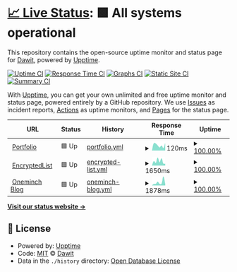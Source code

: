# [📈 Live Status](https://oneminch.github.io/status): <!--live status--> **🟩 All systems operational**

This repository contains the open-source uptime monitor and status page for [Dawit](https://oneminch.dev), powered by [Upptime](https://github.com/upptime/upptime).

[![Uptime CI](https://github.com/oneminch/status/workflows/Uptime%20CI/badge.svg)](https://github.com/oneminch/status/actions?query=workflow%3A%22Uptime+CI%22)
[![Response Time CI](https://github.com/oneminch/status/workflows/Response%20Time%20CI/badge.svg)](https://github.com/oneminch/status/actions?query=workflow%3A%22Response+Time+CI%22)
[![Graphs CI](https://github.com/oneminch/status/workflows/Graphs%20CI/badge.svg)](https://github.com/oneminch/status/actions?query=workflow%3A%22Graphs+CI%22)
[![Static Site CI](https://github.com/oneminch/status/workflows/Static%20Site%20CI/badge.svg)](https://github.com/oneminch/status/actions?query=workflow%3A%22Static+Site+CI%22)
[![Summary CI](https://github.com/oneminch/status/workflows/Summary%20CI/badge.svg)](https://github.com/oneminch/status/actions?query=workflow%3A%22Summary+CI%22)

With [Upptime](https://upptime.js.org), you can get your own unlimited and free uptime monitor and status page, powered entirely by a GitHub repository. We use [Issues](https://github.com/oneminch/status/issues) as incident reports, [Actions](https://github.com/oneminch/status/actions) as uptime monitors, and [Pages](https://oneminch.github.io/status) for the status page.

<!--start: status pages-->
<!-- This summary is generated by Upptime (https://github.com/upptime/upptime) -->
<!-- Do not edit this manually, your changes will be overwritten -->
<!-- prettier-ignore -->
| URL | Status | History | Response Time | Uptime |
| --- | ------ | ------- | ------------- | ------ |
| <img alt="" src="https://icons.duckduckgo.com/ip3/oneminch.dev.ico" height="13"> [Portfolio](https://oneminch.dev) | 🟩 Up | [portfolio.yml](https://github.com/oneminch/status/commits/HEAD/history/portfolio.yml) | <details><summary><img alt="Response time graph" src="./graphs/portfolio/response-time-week.png" height="20"> 120ms</summary><br><a href="https://oneminch.github.io/status/history/portfolio"><img alt="Response time 175" src="https://img.shields.io/endpoint?url=https%3A%2F%2Fraw.githubusercontent.com%2Foneminch%2Fstatus%2FHEAD%2Fapi%2Fportfolio%2Fresponse-time.json"></a><br><a href="https://oneminch.github.io/status/history/portfolio"><img alt="24-hour response time 84" src="https://img.shields.io/endpoint?url=https%3A%2F%2Fraw.githubusercontent.com%2Foneminch%2Fstatus%2FHEAD%2Fapi%2Fportfolio%2Fresponse-time-day.json"></a><br><a href="https://oneminch.github.io/status/history/portfolio"><img alt="7-day response time 120" src="https://img.shields.io/endpoint?url=https%3A%2F%2Fraw.githubusercontent.com%2Foneminch%2Fstatus%2FHEAD%2Fapi%2Fportfolio%2Fresponse-time-week.json"></a><br><a href="https://oneminch.github.io/status/history/portfolio"><img alt="30-day response time 148" src="https://img.shields.io/endpoint?url=https%3A%2F%2Fraw.githubusercontent.com%2Foneminch%2Fstatus%2FHEAD%2Fapi%2Fportfolio%2Fresponse-time-month.json"></a><br><a href="https://oneminch.github.io/status/history/portfolio"><img alt="1-year response time 175" src="https://img.shields.io/endpoint?url=https%3A%2F%2Fraw.githubusercontent.com%2Foneminch%2Fstatus%2FHEAD%2Fapi%2Fportfolio%2Fresponse-time-year.json"></a></details> | <details><summary><a href="https://oneminch.github.io/status/history/portfolio">100.00%</a></summary><a href="https://oneminch.github.io/status/history/portfolio"><img alt="All-time uptime 100.00%" src="https://img.shields.io/endpoint?url=https%3A%2F%2Fraw.githubusercontent.com%2Foneminch%2Fstatus%2FHEAD%2Fapi%2Fportfolio%2Fuptime.json"></a><br><a href="https://oneminch.github.io/status/history/portfolio"><img alt="24-hour uptime 100.00%" src="https://img.shields.io/endpoint?url=https%3A%2F%2Fraw.githubusercontent.com%2Foneminch%2Fstatus%2FHEAD%2Fapi%2Fportfolio%2Fuptime-day.json"></a><br><a href="https://oneminch.github.io/status/history/portfolio"><img alt="7-day uptime 100.00%" src="https://img.shields.io/endpoint?url=https%3A%2F%2Fraw.githubusercontent.com%2Foneminch%2Fstatus%2FHEAD%2Fapi%2Fportfolio%2Fuptime-week.json"></a><br><a href="https://oneminch.github.io/status/history/portfolio"><img alt="30-day uptime 100.00%" src="https://img.shields.io/endpoint?url=https%3A%2F%2Fraw.githubusercontent.com%2Foneminch%2Fstatus%2FHEAD%2Fapi%2Fportfolio%2Fuptime-month.json"></a><br><a href="https://oneminch.github.io/status/history/portfolio"><img alt="1-year uptime 100.00%" src="https://img.shields.io/endpoint?url=https%3A%2F%2Fraw.githubusercontent.com%2Foneminch%2Fstatus%2FHEAD%2Fapi%2Fportfolio%2Fuptime-year.json"></a></details>
| <img alt="" src="https://icons.duckduckgo.com/ip3/encryptedlist.xyz.ico" height="13"> [EncryptedList](https://encryptedlist.xyz) | 🟩 Up | [encrypted-list.yml](https://github.com/oneminch/status/commits/HEAD/history/encrypted-list.yml) | <details><summary><img alt="Response time graph" src="./graphs/encrypted-list/response-time-week.png" height="20"> 1650ms</summary><br><a href="https://oneminch.github.io/status/history/encrypted-list"><img alt="Response time 265" src="https://img.shields.io/endpoint?url=https%3A%2F%2Fraw.githubusercontent.com%2Foneminch%2Fstatus%2FHEAD%2Fapi%2Fencrypted-list%2Fresponse-time.json"></a><br><a href="https://oneminch.github.io/status/history/encrypted-list"><img alt="24-hour response time 9280" src="https://img.shields.io/endpoint?url=https%3A%2F%2Fraw.githubusercontent.com%2Foneminch%2Fstatus%2FHEAD%2Fapi%2Fencrypted-list%2Fresponse-time-day.json"></a><br><a href="https://oneminch.github.io/status/history/encrypted-list"><img alt="7-day response time 1650" src="https://img.shields.io/endpoint?url=https%3A%2F%2Fraw.githubusercontent.com%2Foneminch%2Fstatus%2FHEAD%2Fapi%2Fencrypted-list%2Fresponse-time-week.json"></a><br><a href="https://oneminch.github.io/status/history/encrypted-list"><img alt="30-day response time 509" src="https://img.shields.io/endpoint?url=https%3A%2F%2Fraw.githubusercontent.com%2Foneminch%2Fstatus%2FHEAD%2Fapi%2Fencrypted-list%2Fresponse-time-month.json"></a><br><a href="https://oneminch.github.io/status/history/encrypted-list"><img alt="1-year response time 265" src="https://img.shields.io/endpoint?url=https%3A%2F%2Fraw.githubusercontent.com%2Foneminch%2Fstatus%2FHEAD%2Fapi%2Fencrypted-list%2Fresponse-time-year.json"></a></details> | <details><summary><a href="https://oneminch.github.io/status/history/encrypted-list">100.00%</a></summary><a href="https://oneminch.github.io/status/history/encrypted-list"><img alt="All-time uptime 100.00%" src="https://img.shields.io/endpoint?url=https%3A%2F%2Fraw.githubusercontent.com%2Foneminch%2Fstatus%2FHEAD%2Fapi%2Fencrypted-list%2Fuptime.json"></a><br><a href="https://oneminch.github.io/status/history/encrypted-list"><img alt="24-hour uptime 100.00%" src="https://img.shields.io/endpoint?url=https%3A%2F%2Fraw.githubusercontent.com%2Foneminch%2Fstatus%2FHEAD%2Fapi%2Fencrypted-list%2Fuptime-day.json"></a><br><a href="https://oneminch.github.io/status/history/encrypted-list"><img alt="7-day uptime 100.00%" src="https://img.shields.io/endpoint?url=https%3A%2F%2Fraw.githubusercontent.com%2Foneminch%2Fstatus%2FHEAD%2Fapi%2Fencrypted-list%2Fuptime-week.json"></a><br><a href="https://oneminch.github.io/status/history/encrypted-list"><img alt="30-day uptime 100.00%" src="https://img.shields.io/endpoint?url=https%3A%2F%2Fraw.githubusercontent.com%2Foneminch%2Fstatus%2FHEAD%2Fapi%2Fencrypted-list%2Fuptime-month.json"></a><br><a href="https://oneminch.github.io/status/history/encrypted-list"><img alt="1-year uptime 100.00%" src="https://img.shields.io/endpoint?url=https%3A%2F%2Fraw.githubusercontent.com%2Foneminch%2Fstatus%2FHEAD%2Fapi%2Fencrypted-list%2Fuptime-year.json"></a></details>
| <img alt="" src="https://icons.duckduckgo.com/ip3/blog.oneminch.dev.ico" height="13"> [Oneminch Blog](https://blog.oneminch.dev) | 🟩 Up | [oneminch-blog.yml](https://github.com/oneminch/status/commits/HEAD/history/oneminch-blog.yml) | <details><summary><img alt="Response time graph" src="./graphs/oneminch-blog/response-time-week.png" height="20"> 1878ms</summary><br><a href="https://oneminch.github.io/status/history/oneminch-blog"><img alt="Response time 740" src="https://img.shields.io/endpoint?url=https%3A%2F%2Fraw.githubusercontent.com%2Foneminch%2Fstatus%2FHEAD%2Fapi%2Foneminch-blog%2Fresponse-time.json"></a><br><a href="https://oneminch.github.io/status/history/oneminch-blog"><img alt="24-hour response time 187" src="https://img.shields.io/endpoint?url=https%3A%2F%2Fraw.githubusercontent.com%2Foneminch%2Fstatus%2FHEAD%2Fapi%2Foneminch-blog%2Fresponse-time-day.json"></a><br><a href="https://oneminch.github.io/status/history/oneminch-blog"><img alt="7-day response time 1878" src="https://img.shields.io/endpoint?url=https%3A%2F%2Fraw.githubusercontent.com%2Foneminch%2Fstatus%2FHEAD%2Fapi%2Foneminch-blog%2Fresponse-time-week.json"></a><br><a href="https://oneminch.github.io/status/history/oneminch-blog"><img alt="30-day response time 1345" src="https://img.shields.io/endpoint?url=https%3A%2F%2Fraw.githubusercontent.com%2Foneminch%2Fstatus%2FHEAD%2Fapi%2Foneminch-blog%2Fresponse-time-month.json"></a><br><a href="https://oneminch.github.io/status/history/oneminch-blog"><img alt="1-year response time 740" src="https://img.shields.io/endpoint?url=https%3A%2F%2Fraw.githubusercontent.com%2Foneminch%2Fstatus%2FHEAD%2Fapi%2Foneminch-blog%2Fresponse-time-year.json"></a></details> | <details><summary><a href="https://oneminch.github.io/status/history/oneminch-blog">100.00%</a></summary><a href="https://oneminch.github.io/status/history/oneminch-blog"><img alt="All-time uptime 100.00%" src="https://img.shields.io/endpoint?url=https%3A%2F%2Fraw.githubusercontent.com%2Foneminch%2Fstatus%2FHEAD%2Fapi%2Foneminch-blog%2Fuptime.json"></a><br><a href="https://oneminch.github.io/status/history/oneminch-blog"><img alt="24-hour uptime 100.00%" src="https://img.shields.io/endpoint?url=https%3A%2F%2Fraw.githubusercontent.com%2Foneminch%2Fstatus%2FHEAD%2Fapi%2Foneminch-blog%2Fuptime-day.json"></a><br><a href="https://oneminch.github.io/status/history/oneminch-blog"><img alt="7-day uptime 100.00%" src="https://img.shields.io/endpoint?url=https%3A%2F%2Fraw.githubusercontent.com%2Foneminch%2Fstatus%2FHEAD%2Fapi%2Foneminch-blog%2Fuptime-week.json"></a><br><a href="https://oneminch.github.io/status/history/oneminch-blog"><img alt="30-day uptime 100.00%" src="https://img.shields.io/endpoint?url=https%3A%2F%2Fraw.githubusercontent.com%2Foneminch%2Fstatus%2FHEAD%2Fapi%2Foneminch-blog%2Fuptime-month.json"></a><br><a href="https://oneminch.github.io/status/history/oneminch-blog"><img alt="1-year uptime 100.00%" src="https://img.shields.io/endpoint?url=https%3A%2F%2Fraw.githubusercontent.com%2Foneminch%2Fstatus%2FHEAD%2Fapi%2Foneminch-blog%2Fuptime-year.json"></a></details>

<!--end: status pages-->

[**Visit our status website →**](https://oneminch.github.io/status)

## 📄 License

- Powered by: [Upptime](https://github.com/upptime/upptime)
- Code: [MIT](./LICENSE) © [Dawit](https://oneminch.dev)
- Data in the `./history` directory: [Open Database License](https://opendatacommons.org/licenses/odbl/1-0/)

